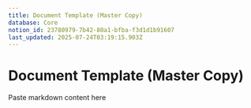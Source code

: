 ```yaml
---
title: Document Template (Master Copy)
database: Core
notion_id: 23780979-7b42-80a1-bfba-f3d1d1b91607
last_updated: 2025-07-24T03:19:15.903Z
---
```


# Document Template (Master Copy)


Paste markdown content here


